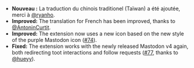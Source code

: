 * **Nouveau :** La traduction du chinois traditionel (Taïwan) a été ajoutée, merci à [@ryanho](https://github.com/ryanho).
* **Improved:** The translation for French has been improved, thanks to [@AntoninCurtit](https://github.com/AntoninCurtit).
* **Improved:** The extension now uses a new icon based on the new style of the purple Mastodon icon ([#74](https://github.com/rugk/mastodon-simplified-federation/issues/74)).
* **Fixed:** The extension works with the newly released Mastodon v4 again, both redirecting toot interactions and follow requests ([#77](https://github.com/rugk/mastodon-simplified-federation/issues/77), thanks to [@hueyy](https://github.com/hueyy)).
